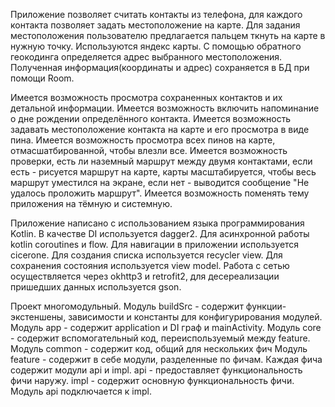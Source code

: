 Приложение позволяет считать контакты из телефона, для каждого контакта позволяет задать местоположение на карте.
Для задания местоположения пользователю предлагается пальцем ткнуть на карте в нужную точку.
Используются яндекс карты. С помощью обратного геокодинга определяется адрес выбранного местоположения.
Полученная информация(координаты и адрес) сохраняется в БД при помощи Room.

Имеется возможность просмотра сохраненных контактов и их детальной информации.
Имеется возможность включить напоминание о дне рождении определённого контакта.
Имеется возможность задавать местоположение контакта на карте и его просмотра в виде пина.
Имеется возможность просмотра всех пинов на карте, отмасшатбированной, чтобы влезли все.
Имеется возможность проверки, есть ли наземный маршрут между двумя контактами,
если есть - рисуется маршрут на карте, карты масштабируется, чтобы весь маршрут уместился на экране,
если нет - выводится сообщение "Не удалось проложить маршрут".
Имеется возможность поменять тему приложения на тёмную и системную.

Приложение написано с использованием языка программирования Kotlin. В качестве DI используется dagger2.
Для асинхронной работы kotlin coroutines и flow. Для навигации в приложении используется cicerone.
Для создания списка используется recycler view. Для сохранения состояния используется view model.
Работа с сетью осуществляется через okhttp3 и retrofit2, для десереализации пришедших данных используется gson.

Проект многомодульный.
Модуль buildSrc - содержит функции-экстеншены, зависимости и константы для конфигурирования модулей.
Модуль app - содержит application и DI граф и mainActivity.
Модуль core - содержит вспомогательный код, переиспользуемый между feature.
Модуль common - содержит код, общий для нескольких фич
Модуль feature - содержит в себе модули, разделенные по фичам. Каждая фича содержит модули api и impl. 
api - предоставляет функциональность фичи наружу.
impl - содержит основную функциональность фичи.
Модуль api подключается к impl.


